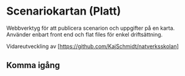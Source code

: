 # Scenariokartan (Platt)

Webbverktyg för att publicera scenarion och uppgifter på en karta. Använder enbart front end och flat files för enkel driftsättning.

Vidareutveckling av [https://github.com/KajSchmidt/natverksskolan]

## Komma igång
